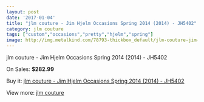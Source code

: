 ```yaml
---
layout: post
date: '2017-01-04'
title: "jlm couture - Jim Hjelm Occasions Spring 2014 (2014) - JH5402"
category: jlm couture
tags: ["custom","occasions","pretty","hjelm","spring"]
image: http://img.metalkind.com/78793-thickbox_default/jlm-couture-jim-hjelm-occasions-spring-2014-2014-jh5402.jpg
---
```

jlm couture - Jim Hjelm Occasions Spring 2014 (2014) - JH5402

On Sales: **$282.99**
<a href="https://www.metalkind.com/en/jlm-couture/19161-jlm-couture-jim-hjelm-occasions-spring-2014-2014-jh5402.html"><amp-img layout="responsive" width="600" height="600" src="//img.metalkind.com/78793-thickbox_default/jlm-couture-jim-hjelm-occasions-spring-2014-2014-jh5402.jpg" alt="jlm couture - Jim Hjelm Occasions Spring 2014 (2014) - JH5402 0" /></a>

Buy it: [jlm couture - Jim Hjelm Occasions Spring 2014 (2014) - JH5402](https://www.metalkind.com/en/jlm-couture/19161-jlm-couture-jim-hjelm-occasions-spring-2014-2014-jh5402.html "jlm couture - Jim Hjelm Occasions Spring 2014 (2014) - JH5402")

View more: [jlm couture](https://www.metalkind.com/en/64-jlm-couture "jlm couture")